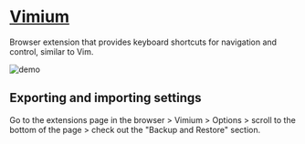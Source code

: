 # [Vimium](https://vimium.github.io/)

Browser extension that provides keyboard shortcuts for navigation and control,
similar to Vim.

![demo](https://i.sstatic.net/aSJu8.png)

## Exporting and importing settings

Go to the extensions page in the browser > Vimium > Options > scroll to the bottom
of the page > check out the "Backup and Restore" section.
